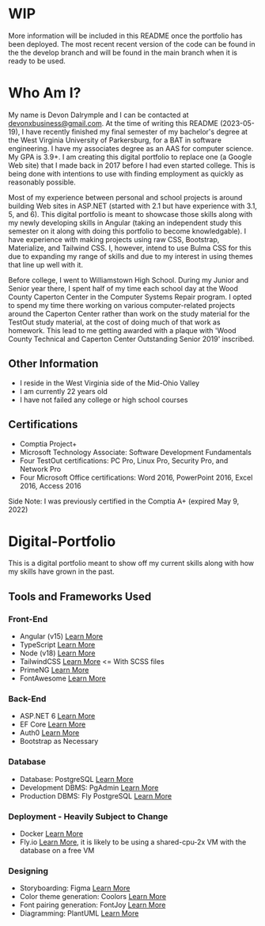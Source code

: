 # WIP

More information will be included in this README once the portfolio has been deployed. The most recent recent version of the code can be found in the the develop branch and will be found in the main branch when it is ready to be used.

# Who Am I?

My name is Devon Dalrymple and I can be contacted at devonxbusiness@gmail.com. At the time of writing this README (2023-05-19), I have recently finished my final semester of my bachelor's degree at the West Virginia University of Parkersburg, for a BAT in software engineering. I have my associates degree as an AAS for computer science. My GPA is 3.9+. I am creating this digital portfolio to replace one (a Google Web site) that I made back in 2017 before I had even started college. This is being done with intentions to use with finding employment as quickly as reasonably possible.

Most of my experience between personal and school projects is around building Web sites in ASP.NET (started with 2.1 but have experience with 3.1, 5, and 6). This digital portfolio is meant to showcase those skills along with my newly developing skills in Angular (taking an independent study this semester on it along with doing this portfolio to become knowledgable). I have experience with making projects using raw CSS, Bootstrap, Materialize, and Tailwind CSS. I, however, intend to use Bulma CSS for this due to expanding my range of skills and due to my interest in using themes that line up well with it.

Before college, I went to Williamstown High School. During my Junior and Senior year there, I spent half of my time each school day at the Wood County Caperton Center in the Computer Systems Repair program. I opted to spend my time there working on various computer-related projects around the Caperton Center rather than work on the study material for the TestOut study material, at the cost of doing much of that work as homework. This lead to me getting awarded with a plaque with 'Wood County Technical and Caperton Center Outstanding Senior 2019' inscribed.

## Other Information

- I reside in the West Virginia side of the Mid-Ohio Valley
- I am currently 22 years old
- I have not failed any college or high school courses

## Certifications

- Comptia Project+
- Microsoft Technology Associate: Software Development Fundamentals
- Four TestOut certifications: PC Pro, Linux Pro, Security Pro, and Network Pro
- Four Microsoft Office certifications: Word 2016, PowerPoint 2016, Excel 2016, Access 2016

Side Note: I was previously certified in the Comptia A+ (expired May 9, 2022)


# Digital-Portfolio

This is a digital portfolio meant to show off my current skills along with how my skills have grown in the past. 

## Tools and Frameworks Used

### Front-End
- Angular (v15) [Learn More](https://angular.io/)
- TypeScript [Learn More](https://www.typescriptlang.org/)
- Node (v18) [Learn More](https://nodejs.org/en/)
- TailwindCSS [Learn More](https://bulma.io/) <= With SCSS files
- PrimeNG [Learn More](https://www.primefaces.org/primeng/)
- FontAwesome [Learn More](https://fontawesome.com/)

### Back-End
- ASP.NET 6 [Learn More](https://dotnet.microsoft.com/en-us/)
- EF Core [Learn More](https://learn.microsoft.com/en-us/ef/core/)
- Auth0 [Learn More](https://auth0.com/)
- Bootstrap as Necessary

### Database
- Database: PostgreSQL [Learn More](https://www.postgresql.org/)
- Development DBMS: PgAdmin [Learn More](https:/pgadmin.org/)
- Production DBMS: Fly PostgreSQL [Learn More](https://fly.io/)

### Deployment - Heavily Subject to Change
- Docker [Learn More](https://www.docker.com/)
- Fly.io [Learn More](https://fly.io/), it is likely to be using a shared-cpu-2x VM with the database on a free VM

### Designing
- Storyboarding: Figma [Learn More](https://www.figma.com/)
- Color theme generation: Coolors [Learn More](https://coolors.co/)
- Font pairing generation: FontJoy [Learn More](https://fontjoy.com/)
- Diagramming: PlantUML [Learn More](https://plantuml.com/)


